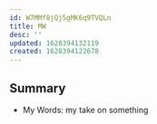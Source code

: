 ```yaml
---
id: W7MMf8jQj5gMK6q9TVQLn
title: MW
desc: ''
updated: 1628394132119
created: 1628394122678
---
```


## Summary

- My Words: my take on something
